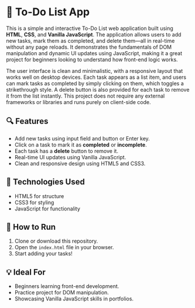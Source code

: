 # 📝 To-Do List App

This is a simple and interactive To-Do List web application built using **HTML**, **CSS**, and **Vanilla JavaScript**. The application allows users to add new tasks, mark them as completed, and delete them—all in real-time without any page reloads. It demonstrates the fundamentals of DOM manipulation and dynamic UI updates using JavaScript, making it a great project for beginners looking to understand how front-end logic works.

The user interface is clean and minimalistic, with a responsive layout that works well on desktop devices. Each task appears as a list item, and users can mark tasks as completed by simply clicking on them, which toggles a strikethrough style. A delete button is also provided for each task to remove it from the list instantly. This project does not require any external frameworks or libraries and runs purely on client-side code.

## 🔍 Features

- Add new tasks using input field and button or Enter key.
- Click on a task to mark it as **completed** or **incomplete**.
- Each task has a **delete** button to remove it.
- Real-time UI updates using Vanilla JavaScript.
- Clean and responsive design using HTML5 and CSS3.

## 📁 Technologies Used

- HTML5 for structure
- CSS3 for styling
- JavaScript for functionality

## 🚀 How to Run

1. Clone or download this repository.
2. Open the `index.html` file in your browser.
3. Start adding your tasks!

## 💡 Ideal For

- Beginners learning front-end development.
- Practice project for DOM manipulation.
- Showcasing Vanilla JavaScript skills in portfolios.

